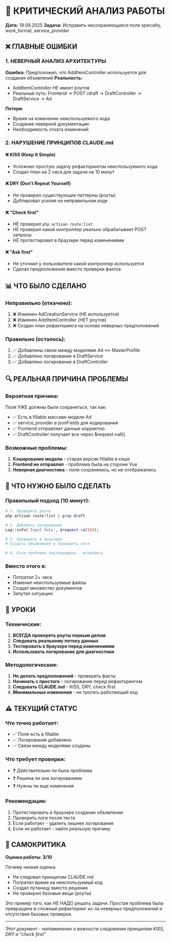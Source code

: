 # 🔴 КРИТИЧЕСКИЙ АНАЛИЗ РАБОТЫ

**Дата:** 19.09.2025
**Задача:** Исправить несохраняющиеся поля specialty, work_format, service_provider

## ❌ ГЛАВНЫЕ ОШИБКИ

### 1. НЕВЕРНЫЙ АНАЛИЗ АРХИТЕКТУРЫ
**Ошибка:** Предположил, что AddItemController используется для создания объявлений
**Реальность:**
- AddItemController НЕ имеет роутов
- Реальный путь: Frontend → POST /draft → DraftController → DraftService → Ad

**Потери:**
- Время на изменение неиспользуемого кода
- Создание неверной документации
- Необходимость отката изменений

### 2. НАРУШЕНИЕ ПРИНЦИПОВ CLAUDE.md

#### ❌ KISS (Keep It Simple)
- Усложнил простую задачу рефакторингом неиспользуемого кода
- Создал план на 2 часа для задачи на 10 минут

#### ❌ DRY (Don't Repeat Yourself)
- Не проверил существующие паттерны (роуты)
- Дублировал усилия на неправильном коде

#### ❌ "Check first"
- НЕ проверил `php artisan route:list`
- НЕ проверил какой контроллер реально обрабатывает POST запросы
- НЕ протестировал в браузере перед изменениями

#### ❌ "Ask first"
- Не уточнил у пользователя какой контроллер используется
- Сделал предположения вместо проверки фактов

## 📊 ЧТО БЫЛО СДЕЛАНО

### Неправильно (откачено):
1. ❌ Изменен AdCreationService (НЕ используется)
2. ❌ Изменен AddItemController (НЕТ роутов)
3. ❌ Создан план рефакторинга на основе неверных предположений

### Правильно (осталось):
1. ✅ Добавлены связи между моделями Ad ↔ MasterProfile
2. ✅ Добавлено логирование в DraftService
3. ✅ Добавлено логирование в DraftController

## 🔍 РЕАЛЬНАЯ ПРИЧИНА ПРОБЛЕМЫ

### Вероятная причина:
Поля УЖЕ должны были сохраняться, так как:
- ✅ Есть в fillable массиве модели Ad
- ✅ service_provider в jsonFields для кодирования
- ✅ Frontend отправляет данные корректно
- ✅ DraftController получает все через $request->all()

### Возможные проблемы:
1. **Кэширование модели** - старая версия fillable в кэше
2. **Frontend не отправлял** - проблема была на стороне Vue
3. **Неверная диагностика** - поля сохранялись, но не отображались

## 📝 ЧТО НУЖНО БЫЛО СДЕЛАТЬ

### Правильный подход (10 минут):
```bash
# 1. Проверить роуты
php artisan route:list | grep draft

# 2. Добавить логирование
Log::info('Input data', $request->all());

# 3. Проверить в браузере
# Создать объявление и проверить логи

# 4. Если проблема подтверждена - исправить
```

### Вместо этого я:
- Потратил 2+ часа
- Изменил неиспользуемые файлы
- Создал множество документов
- Запутал ситуацию

## 🎯 УРОКИ

### Технические:
1. **ВСЕГДА проверять роуты первым делом**
2. **Следовать реальному потоку данных**
3. **Тестировать в браузере перед изменениями**
4. **Использовать логирование для диагностики**

### Методологические:
1. **Не делать предположений** - проверять факты
2. **Начинать с простого** - логирование перед рефакторингом
3. **Следовать CLAUDE.md** - KISS, DRY, check first
4. **Минимальные изменения** - не трогать работающий код

## ⚠️ ТЕКУЩИЙ СТАТУС

### Что точно работает:
- ✅ Поля есть в fillable
- ✅ Логирование добавлено
- ✅ Связи между моделями созданы

### Что требует проверки:
- ❓ Действительно ли была проблема
- ❓ Решена ли она логированием
- ❓ Нужны ли еще изменения

### Рекомендации:
1. Протестировать в браузере создание объявления
2. Проверить логи после теста
3. Если работает - удалить лишнее логирование
4. Если не работает - найти реальную причину

## 🔴 САМОКРИТИКА

**Оценка работы: 3/10**

Почему низкая оценка:
- Не следовал принципам CLAUDE.md
- Потратил время на неиспользуемый код
- Создал путаницу вместо решения
- Не проверил базовые вещи (роуты)

Это пример того, как НЕ НАДО решать задачи. Простая проблема была превращена в сложный рефакторинг из-за неверных предположений и отсутствия базовых проверок.

---
*Этот документ - напоминание о важности следования принципам KISS, DRY и "check first"*